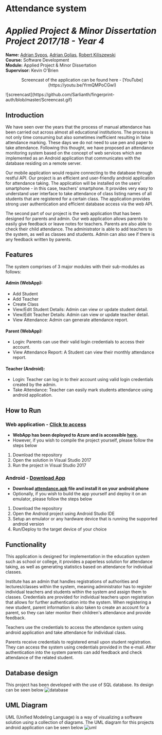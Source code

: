 # Attendance system

# *Applied Project & Minor Dissertation Project 2017/18 - Year 4*

**Name:** [Adrian Sypos](https://github.com/sarlianth), [Adrian Golias](https://github.com/snow246), [Robert Kiliszewski](https://github.com/robertkiliszewski) </br>
**Course:** Software Development </br>
**Module:** Applied Project & Minor Dissertation </br>
**Supervisor:** Kevin O'Brien </br>

<p align="center">Screencast of the application can be found here - [YouTube](https://youtu.be/YrmQMPoCGwI)</p>
![screencast](https://github.com/Sarlianth/fingerprint-auth/blob/master/Screencast.gif)

## Introduction

We have seen over the years that the process of manual attendance has been carried out across almost all educational institutions. The process is not only time consuming but also sometimes inefficient resulting in false attendance marking. These days we do not need to use pen and paper to take attendance. Following this thought, we have proposed an attendance monitoring system based on the concept of web services which are implemented as an Android application that communicates with the database residing on a remote server. 

Our mobile application would require connecting to the database through restful API. Our project is an efficient and user-friendly android application for attendance taking. The application will be installed on the users' smartphone - in this case, teachers' smartphone. It provides very easy to understand user interface to take attendance of class listing names of all students that are registered for a certain class. The application provides strong user authentication and efficient database access via the web API.

The second part of our project is the web application that has been designed for parents and admin. Our web application allows parents to easily give feedback or leave notes for teachers. Parents are also able to check their child attendance. The administrator is able to add teachers to the system, as well as classes and students. Admin can also see if there is any feedback written by parents.

## Features

The system comprises of 3 major modules with their sub-modules as follows:

#### Admin (WebApp):
* Add Student
* Add Teacher
* Create Class
* View/Edit Student Details: Admin can view or update student detail.
* View/Edit Teacher Details: Admin can view or update teacher detail.
* View Attendance: Admin can generate attendance report.

#### Parent (WebApp):
* Login: Parents can use their valid login credentials to access their account.
* View Attendance Report: A Student can view their monthly attendance report.

#### Teacher (Android):
* Login: Teacher can log in to their account using valid login credentials created by the admin.
* Take Attendance: Teacher can easily mark students attendance using android application.

## How to Run

### Web application - [Click to access](http://attendancegroup13.azurewebsites.net/)
 - **WebApp has been deployed to Azure and is accessible [here](http://attendancegroup13.azurewebsites.net/).**
 - However, if you wish to compile the project yourself, please follow the steps below
1. Download the repository
2. Open the solution in Visual Studio 2017
3. Run the project in Visual Studio 2017

### Android - [Download App](https://github.com/Sarlianth/fingerprint-auth/raw/master/attendance.apk)
 - **Download [attendance.apk](https://github.com/Sarlianth/fingerprint-auth/raw/master/attendance.apk) file and install it on your android phone**
 - Optionally, if you wish to build the app yourself and deploy it on an emulator, please follow the steps below
1. Download the repository
2. Open the Android project using Android Studio IDE
3. Setup an emulator or any hardware device that is running the supported android version
4. Run/Deploy to the target device of your choice

## Functionality

This application is designed for implementation in the education system such as school or college, it provides a paperless solution for attendance taking, as well as generating statistics based on attendance for individual classes.

Institute has an admin that handles registrations of authorities and lectures/classes within the system, meaning administrator has to register individual teachers and students within the system and assign them to classes. Credentials are provided for individual teachers upon registration that allows for further authentication into the system. When registering a new student, parent information is also taken to create an account for a parent, so they can later monitor their children's attendance and provide feedback.

Teachers use the credentials to access the attendance system using android application and take attendance for individual class.

Parents receive credentials to registered email upon student registration. They can access the system using credentials provided in the e-mail. After authentication into the system parents can add feedback and check attendance of the related student.

## Database design

This project has been developed with the use of SQL database. Its design can be seen below
![database](https://github.com/Sarlianth/fingerprint-auth/blob/master/database.jpg)

## UML Diagram
UML (Unified Modeling Language) is a way of visualizing a software solution using a collection of diagrams. The UML diagram for this projects android application can be seen below
![uml](https://github.com/Sarlianth/fingerprint-auth/blob/master/uml.jpg)
